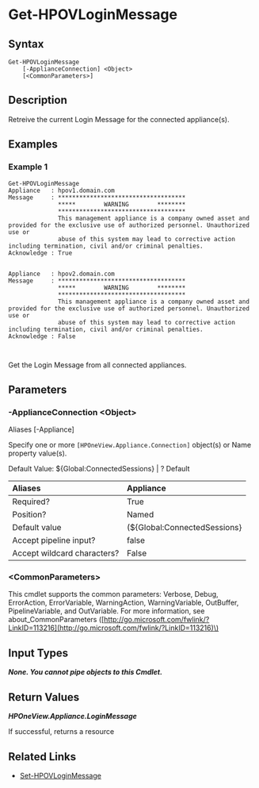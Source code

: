 ﻿---
description: 
---

# Get-HPOVLoginMessage

## Syntax

```text
Get-HPOVLoginMessage
    [-ApplianceConnection] <Object>
    [<CommonParameters>]
```

## Description

Retreive the current Login Message for the connected appliance(s).
## Examples

###  Example 1 

```text
Get-HPOVLoginMessage
Appliance   : hpov1.domain.com
Message     : ************************************
              *****        WARNING        ********
              ************************************
              This management appliance is a company owned asset and provided for the exclusive use of authorized personnel. Unauthorized use or
              abuse of this system may lead to corrective action including termination, civil and/or criminal penalties.
Acknowledge : True

	
Appliance   : hpov2.domain.com
Message     : ************************************
              *****        WARNING        ********
              ************************************
              This management appliance is a company owned asset and provided for the exclusive use of authorized personnel. Unauthorized use or
              abuse of this system may lead to corrective action including termination, civil and/or criminal penalties.
Acknowledge : False



```

Get the Login Message from all connected appliances.

## Parameters

### -ApplianceConnection &lt;Object&gt;

Aliases [-Appliance]

Specify one or more `[HPOneView.Appliance.Connection]` object(s) or Name property value(s).

Default Value: ${Global:ConnectedSessions} | ? Default

| Aliases | Appliance |
| :--- | :--- |
| Required? | True |
| Position? | Named |
| Default value | (${Global:ConnectedSessions} | ? Default) |
| Accept pipeline input? | false |
| Accept wildcard characters? | False |

### &lt;CommonParameters&gt;

This cmdlet supports the common parameters: Verbose, Debug, ErrorAction, ErrorVariable, WarningAction, WarningVariable, OutBuffer, PipelineVariable, and OutVariable. For more information, see about\_CommonParameters \([http://go.microsoft.com/fwlink/?LinkID=113216](http://go.microsoft.com/fwlink/?LinkID=113216)\)

## Input Types

_**None. You cannot pipe objects to this Cmdlet.**_



## Return Values

_**HPOneView.Appliance.LoginMessage**_

If successful, returns a resource

## Related Links

* [Set-HPOVLoginMessage](../security/set-hpovloginmessage.md)
